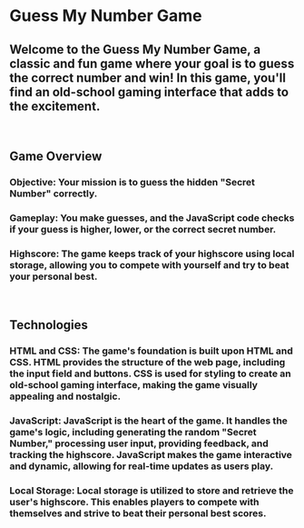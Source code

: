# Guess My Number Game
## Welcome to the Guess My Number Game, a classic and fun game where your goal is to guess the correct number and win! In this game, you'll find an old-school gaming interface that adds to the excitement.
<br/>

## Game Overview
### Objective: Your mission is to guess the hidden "Secret Number" correctly.
### Gameplay: You make guesses, and the JavaScript code checks if your guess is higher, lower, or the correct secret number.
### Highscore: The game keeps track of your highscore using local storage, allowing you to compete with yourself and try to beat your personal best.
<br/>

## Technologies
### HTML and CSS: The game's foundation is built upon HTML and CSS. HTML provides the structure of the web page, including the input field and buttons. CSS is used for styling to create an old-school gaming interface, making the game visually appealing and nostalgic.
### JavaScript: JavaScript is the heart of the game. It handles the game's logic, including generating the random "Secret Number," processing user input, providing feedback, and tracking the highscore. JavaScript makes the game interactive and dynamic, allowing for real-time updates as users play.
### Local Storage: Local storage is utilized to store and retrieve the user's highscore. This enables players to compete with themselves and strive to beat their personal best scores.
